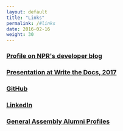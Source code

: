 ```yaml
---
layout: default
title: "Links"
permalink: /#links
date: 2016-02-16
weight: 30
---
```

### [Profile on NPR's developer blog](https://npr.codes/sarah-hersh-technical-writer-2c8a5343dffb#.4dzwr1ulv)

### [Presentation at Write the Docs, 2017](https://youtu.be/R8yjmtIWEKQ)

### [GitHub](https://github.com/schersh)

### [LinkedIn](https://www.linkedin.com/in/schersh)

### [General Assembly Alumni Profiles](https://profiles.generalassemb.ly/profiles/sarahchersh)
